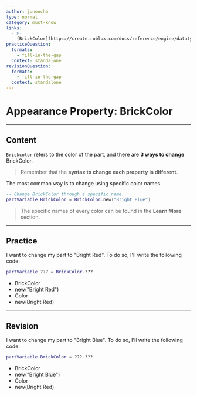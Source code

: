 ```yaml
---
author: junoocha
type: normal
category: must-know
links:
  - >-
    [BrickColor](https://create.roblox.com/docs/reference/engine/datatypes/BrickColor){website}
practiceQuestion:
  formats:
    - fill-in-the-gap
  context: standalone
revisionQuestion:
  formats:
    - fill-in-the-gap
  context: standalone
---
```


# Appearance Property: BrickColor

---

## Content
`Brickcolor` refers to the color of the part, and there are **3 ways to change** BrickColor. 

> Remember that the **syntax to change each property is different**. 

The most common way is to change using specific color names.

```lua
-- Change BrickColor through a specific name.
partVariable.BrickColor = BrickColor.new("Bright Blue")
```

> The specific names of every color can be found in the **Learn More** section.

---

## Practice

I want to change my part to "Bright Red". To do so, I'll write the following code:

```lua
partVariable.??? = BrickColor.???
```

- BrickColor
- new("Bright Red")
- Color
- new(Bright Red)

---

## Revision

I want to change my part to "Bright Blue". To do so, I'll write the following code:

```lua
partVariable.BrickColor = ???.???
```
- BrickColor
- new("Bright Blue")
- Color
- new(Bright Red)
